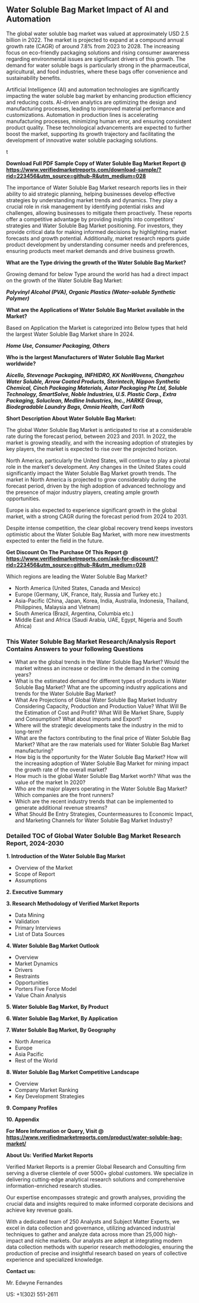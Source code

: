 <h2>Water Soluble Bag Market Impact of AI and Automation</h2><p>The global water soluble bag market was valued at approximately USD 2.5 billion in 2022. The market is projected to expand at a compound annual growth rate (CAGR) of around 7.8% from 2023 to 2028. The increasing focus on eco-friendly packaging solutions and rising consumer awareness regarding environmental issues are significant drivers of this growth. The demand for water soluble bags is particularly strong in the pharmaceutical, agricultural, and food industries, where these bags offer convenience and sustainability benefits.</p><p>Artificial Intelligence (AI) and automation technologies are significantly impacting the water soluble bag market by enhancing production efficiency and reducing costs. AI-driven analytics are optimizing the design and manufacturing processes, leading to improved material performance and customizations. Automation in production lines is accelerating manufacturing processes, minimizing human error, and ensuring consistent product quality. These technological advancements are expected to further boost the market, supporting its growth trajectory and facilitating the development of innovative water soluble packaging solutions.</p>t</p><p id="" class=""><strong>Download Full PDF Sample Copy of Water Soluble Bag Market Report @ <a href="https://www.verifiedmarketreports.com/download-sample/?rid=223456&utm_source=github-R&utm_medium=028" target="_blank">https://www.verifiedmarketreports.com/download-sample/?rid=223456&utm_source=github-R&utm_medium=028</a></strong></p><p>The importance of&nbsp;Water Soluble Bag Market research reports lies in their ability to aid strategic planning, helping businesses develop effective strategies by understanding market trends and dynamics. They play a crucial role in risk management by identifying potential risks and challenges, allowing businesses to mitigate them proactively. These reports offer a competitive advantage by providing insights into competitors' strategies and Water Soluble Bag Market positioning. For investors, they provide critical data for making informed decisions by highlighting market forecasts and growth potential. Additionally, market research reports guide product development by understanding consumer needs and preferences, ensuring products meet market demands and drive business growth.</p><p><strong>What are the&nbsp;Type driving the growth of the Water Soluble Bag Market?</strong></p><p id="" class="">Growing demand for below Type around the world has had a direct impact on the growth of the Water Soluble Bag Market:</p><em><strong>Polyvinyl Alcohol (PVA), Organic Plastics (Water-soluble Synthetic Polymer)</strong></em></p><strong>What are the&nbsp;Applications&nbsp;of Water Soluble Bag Market available in the Market?</strong></p><p id="" class="">Based on Application the Market is categorized into Below types that held the largest Water Soluble Bag Market share In 2024.</p><em><strong>Home Use, Consumer Packaging, Others</strong></em></p><strong>Who is the largest Manufacturers of Water Soluble Bag Market worldwide?</strong></p><p><em><strong>Aicello, Stevenage Packaging, INFHIDRO, KK NonWovens, Changzhou Water Soluble, Arrow Coated Products, Sterintech, Nippon Synthetic Chemical, Cinch Packaging Materials, Astar Packaging Pte Ltd, Soluble Technology, SmartSolve, Noble Industries, U.S. Plastic Corp., Extra Packaging, Soluclean, Medline Industries, Inc., HARKE Group, Biodegradable Laundry Bags, Omnia Health, Carl Roth</strong></em></p><p id="" class=""><strong>Short Description About Water Soluble Bag Market:</strong></p><p>The global Water Soluble Bag Market is anticipated to rise at a considerable rate during the forecast period, between 2023 and 2031. In 2022, the market is growing steadily, and with the increasing adoption of strategies by key players, the market is expected to rise over the projected horizon.</p><p>North America, particularly the United States, will continue to play a pivotal role in the market's development. Any changes in the United States could significantly impact the Water Soluble Bag Market growth trends. The market in North America is projected to grow considerably during the forecast period, driven by the high adoption of advanced technology and the presence of major industry players, creating ample growth opportunities.</p><p>Europe is also expected to experience significant growth in the global market, with a strong CAGR during the forecast period from 2024 to 2031.</p><p>Despite intense competition, the clear global recovery trend keeps investors optimistic about the Water Soluble Bag Market, with more new investments expected to enter the field in the future.</p><p id="" class=""><strong>Get Discount On The Purchase Of This Report @ <a href="https://www.verifiedmarketreports.com/ask-for-discount/?rid=223456&utm_source=github-R&utm_medium=028" target="_blank">https://www.verifiedmarketreports.com/ask-for-discount/?rid=223456&utm_source=github-R&utm_medium=028</a></strong></p>Which regions are leading the Water Soluble Bag Market?</p><ul><li>North America (United States, Canada and Mexico)</li><li>Europe (Germany, UK, France, Italy, Russia and Turkey etc.)</li><li>Asia-Pacific (China, Japan, Korea, India, Australia, Indonesia, Thailand, Philippines, Malaysia and Vietnam)</li><li>South America (Brazil, Argentina, Columbia etc.)</li><li>Middle East and Africa (Saudi Arabia, UAE, Egypt, Nigeria and South Africa)</li></ul><h3 id="" class="">This Water Soluble Bag Market Research/Analysis Report Contains Answers to your following Questions</h3><ul><li>What are the global trends in the Water Soluble Bag Market? Would the market witness an increase or decline in the demand in the coming years?</li><li>What is the estimated demand for different types of products in Water Soluble Bag Market? What are the upcoming industry applications and trends for the Water Soluble Bag Market?</li><li>What Are Projections of Global Water Soluble Bag Market Industry Considering Capacity, Production and Production Value? What Will Be the Estimation of Cost and Profit? What Will Be Market Share, Supply and Consumption? What about imports and Export?</li><li>Where will the strategic developments take the industry in the mid to long-term?</li><li>What are the factors contributing to the final price of Water Soluble Bag Market? What are the raw materials used for Water Soluble Bag Market manufacturing?</li><li>How big is the opportunity for the Water Soluble Bag Market? How will the increasing adoption of Water Soluble Bag Market for mining impact the growth rate of the overall market?</li><li>How much is the global Water Soluble Bag Market worth? What was the value of the market In 2020?</li><li>Who are the major players operating in the Water Soluble Bag Market? Which companies are the front runners?</li><li>Which are the recent industry trends that can be implemented to generate additional revenue streams?</li><li>What Should Be Entry Strategies, Countermeasures to Economic Impact, and Marketing Channels for Water Soluble Bag Market Industry?</li></ul><h3 id="" class="">Detailed TOC of Global Water Soluble Bag Market Research Report, 2024-2030</h3><p id="" class=""><strong>1. Introduction of the Water Soluble Bag Market</strong></p><ul><li>Overview of the Market</li><li>Scope of Report</li><li>Assumptions</li></ul><p id="" class=""><strong>2. Executive Summary</strong></p><p id="" class=""><strong>3. Research Methodology of Verified Market Reports</strong></p><ul><li>Data Mining</li><li>Validation</li><li>Primary Interviews</li><li>List of Data Sources</li></ul><p id="" class=""><strong>4. Water Soluble Bag Market Outlook</strong></p><ul><li>Overview</li><li>Market Dynamics</li><li>Drivers</li><li>Restraints</li><li>Opportunities</li><li>Porters Five Force Model</li><li>Value Chain Analysis</li></ul><p id="" class=""><strong>5. Water Soluble Bag Market, By Product</strong></p><p id="" class=""><strong>6. Water Soluble Bag Market, By Application</strong></p><p id="" class=""><strong>7. Water Soluble Bag Market, By Geography</strong></p><ul><li>North America</li><li>Europe</li><li>Asia Pacific</li><li>Rest of the World</li></ul><p id="" class=""><strong>8. Water Soluble Bag Market Competitive Landscape</strong></p><ul><li>Overview</li><li>Company Market Ranking</li><li>Key Development Strategies</li></ul><p id="" class=""><strong>9. Company Profiles</strong></p><p id="" class=""><strong>10. Appendix</strong></p><p id="" class=""><strong>For More Information or Query, Visit @ <a href="https://www.verifiedmarketreports.com/product/water-soluble-bag-market/" target="_blank">https://www.verifiedmarketreports.com/product/water-soluble-bag-market/</a></strong></p><p id="" class=""><strong>About Us: Verified Market Reports</strong></p><p id="" class="">Verified Market Reports is a premier Global Research and Consulting firm serving a diverse clientele of over 5000+ global customers. We specialize in delivering cutting-edge analytical research solutions and comprehensive information-enriched research studies.</p><p id="" class="">Our expertise encompasses strategic and growth analyses, providing the crucial data and insights required to make informed corporate decisions and achieve key revenue goals.</p><p id="" class="">With a dedicated team of 250 Analysts and Subject Matter Experts, we excel in data collection and governance, utilizing advanced industrial techniques to gather and analyze data across more than 25,000 high-impact and niche markets. Our analysts are adept at integrating modern data collection methods with superior research methodologies, ensuring the production of precise and insightful research based on years of collective experience and specialized knowledge.</p><p id="" class=""><strong>Contact us:</strong></p><p id="" class="">Mr. Edwyne Fernandes</p><p id="" class="">US: +1(302) 551-2611</p>